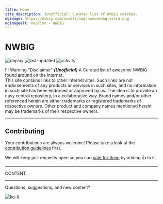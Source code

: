 ```yaml
---
title: Home
site_description: (Unofficial) Curated list of NWBIG watches.
ogimage: https://nwbig.com/assets/img/awesomebg-extra.png
ogimagealt: RepTime - NWBIG
---
```


# **NWBIG**

![deploy](https://github.com/dgomesbr/nwbig/workflows/deploy/badge.svg)
![last-updated](https://img.shields.io/github/last-commit/dgomesbr/nwbig?color=CB006D&label=last%20updated)
![activity](https://img.shields.io/github/commit-activity/m/dgomesbr/nwbig)

!!! Warning "Disclaimer"
    _**(Unofficial)**_ A Curated list of awesome NWBIG found around on the internet.  
    This site contains links to other Internet sites. Such links are not endorsements of any products or services in such sites, and no information in such site has been endorsed or approved by us.
    The idea is to provide an easy central repository, in a collaborative way. Brand names and/or other referenced herein are either trademarks or registered trademarks of respective owners. 
    Other product and company names mentioned herein may be trademarks of their respective owners.

<!-- top-aws-workshops -->
<ins class="adsbygoogle"
     style="display:block"
     data-ad-client="ca-pub-1923834486996267"
     data-ad-slot="7001411130"
     data-ad-format="auto"
     data-full-width-responsive="true"></ins>

---

## Contributing

Your contributions are always welcome! Please take a look at the [contribution guidelines](https://github.com/dgomesbr/nwbig/blob/master/CONTRIBUTING.md) first.

We will keep pull requests open so you can [vote for them](https://github.com/dgomesbr/nwbig/pulls) by adding :+1: to it.

---

CONTENT

---

Questions, suggestions, and new content?

[![ko-fi](https://ko-fi.com/img/githubbutton_sm.svg)](https://ko-fi.com/F1F01P3MA)
